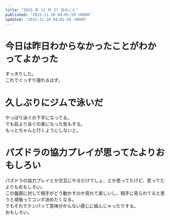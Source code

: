 ```yaml
---
title: "2015 年 11 月 27 日のこと"
published: "2015-11-28 04:01:59 +0900"
updated: "2015-11-28 04:01:59 +0900"
---
```


# 今日は昨日わからなかったことがわかってよかった

すっきりした。  
これでぐっすり寝れるはず。

# 久しぶりにジムで泳いだ

やっぱり泳ぐの下手になってる。  
でも前より泳ぐの楽になった気もする。  
もっとちゃんと行くようにしないと。

# パズドラの協力プレイが思ってたよりおもしろい

パズドラの協力プレイとか交互にやるだけでしょ、とか思ってたけど、思ってたよりもおもしろい。  
この盤面に対して相手がどう動かすのか見れて楽しいし、相手に見られてると思うと頑張ってコンボ決めたくなる。  
でもそれでテンパッて意味分かんない感じに組んじゃったりする。  
おもしろい。
